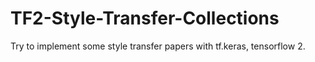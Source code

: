 # TF2-Style-Transfer-Collections
Try to implement some style transfer papers with tf.keras, tensorflow 2.
